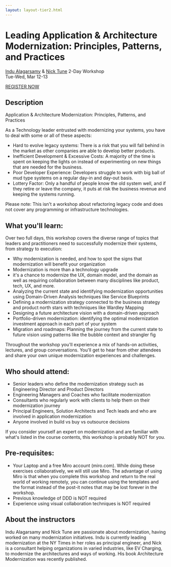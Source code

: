 ```yaml
---
layout: layout-tier2.html
---
```

<div class="container section workshop-single-page">
    <div class="row">
        <div class="col-xs-12 col-sm-2">
            <div class="speaker-container">
                <a href="../speakers/paul-rayner.html"><div class="speaker-img paul-rayner keep-color"></div></a>
            </div>
        </div>
        <div class="col-xs-12 col-sm-8 content">
            <h1>Leading Application & Architecture Modernization: Principles, Patterns, and Practices</h1>
            <p><span class="speaker-name"><a href="../speakers/indu-alagarsamy.html">Indu Alagarsamy</a> &amp; <a href="../speakers/nick-tune.html">Nick Tune</a></span>
            <span class="duration">2-Day Workshop<br>Tue-Wed, Mar 12-13</span></p>
            <div class="text-center"><a class="btn" href="https://ti.to/EDDD/explore-ddd-2024">REGISTER NOW</a></div>
            <h2>Description</h2>
            <p>Application & Architecture Modernization: Principles, Patterns, and Practices</p>
            <p>As a Technology leader entrusted with modernizing your systems, you have to deal with some or all of these aspects:</p>
            <ul>
                <li>Hard to evolve legacy systems: There is a risk that you will fall behind in the market as other companies are able to develop better products.</li>
                <li>Inefficient Development & Excessive Costs: A majority of the time is spent on keeping the lights on instead of experimenting on new things that are needed for the business.</li>
                <li>Poor Developer Experience: Developers struggle to work with big ball of mud type systems on a regular day-in and day-out basis.</li>
                <li>Lottery Factor: Only a handful of people know the old system well, and if they retire or leave the company, it puts at risk the business revenue and keeping the systems running.</li>
            </ul>
            <p>Please note: This isn't a workshop about refactoring legacy code and does not cover any programming or infrastructure technologies.</p>
            <h2>What you'll learn:</h2>
            <p>Over two full days, this workshop covers the diverse range of topics that leaders and practitioners need to successfully modernize their systems, from strategy to execution:</p>
            <ul>
                <li>Why modernization is needed, and how to spot the signs that modernization will benefit your organization</li>
                <li>Modernization is more than a technology upgrade <li>it's a chance to modernize the UX, domain model, and the domain as well as requiring collaboration between many disciplines like product, tech, UX, and more.</li>
                <li>Analyzing the current state and identifying modernization opportunities using Domain-Driven Analysis techniques like Service Blueprints</li>
                <li>Defining a modernization strategy connected to the business strategy and product north stars with techniques like Wardley Mapping</li>
                <li>Designing a future architecture vision with a domain-driven approach</li>
                <li>Portfolio-driven modernization: identifying the optimal modernization investment approach in each part of your system</li>
                <li>Migration and roadmaps: Planning the journey from the current state to future vision using patterns like the bubble context and strangler fig</li>
            </ul>
            <p>Throughout the workshop you'll experience a mix of hands-on activities, lectures, and group conversations. You'll get to hear from other attendees and share your own unique modernization experiences and challenges.</p>
            <h2>Who should attend:</h2>
            <ul>
                <li>Senior leaders who define the modernization strategy such as Engineering Director and Product Directors</li>
                <li>Engineering Managers and Coaches who facilitate modernization</li>
                <li>Consultants who regularly work with clients to help them on their modernization journey</li>
                <li>Principal Engineers, Solution Architects and Tech leads and who are involved in application modernization</li>
                <li>Anyone involved in build vs buy vs outsource decisions</li>
            </ul>
            <p>If you consider yourself an expert on modernization and are familiar with what's listed in the course contents, this workshop is probably NOT for you.</p>
            <h2>Pre-requisites:</h2>
            <ul>
                <li>Your Laptop and a free Miro account (miro.com). While doing these exercises collaboratively, we will still use Miro. The advantage of using Miro is that when you complete this workshop and return to the real world of working remotely, you can continue using the templates and the format instead of the post-it notes that may be lost forever in the workshop.</li>
                <li>Previous knowledge of DDD is NOT required</li>
                <li>Experience using visual collaboration techniques is NOT required</li>
            </ul>
            <h2>About the instructors</h2>
            <p>Indu Alagarsamy and Nick Tune are passionate about modernization, having worked on many modernization initiatives. Indu is currently leading modernization at the NY Times in her roles as principal engineer, and Nick is a consultant helping organizations in varied industries, like EV Charging, to modernize the architectures and ways of working. His book Architecture Modernization was recently published.</p>
        </div>
    </div>
</div>
